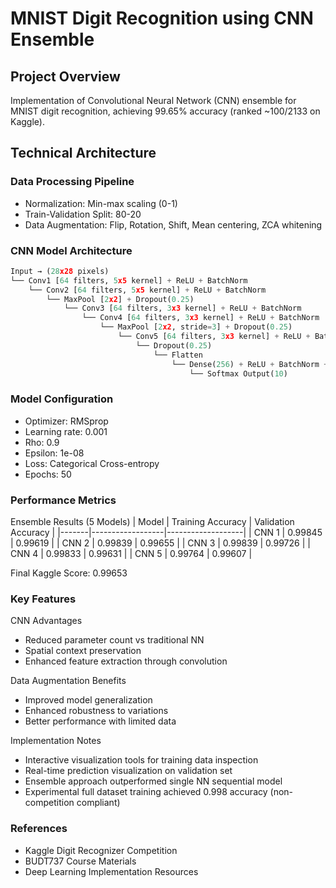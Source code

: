# MNIST Digit Recognition using CNN Ensemble

## Project Overview
Implementation of Convolutional Neural Network (CNN) ensemble for MNIST digit recognition, achieving 99.65% accuracy (ranked ~100/2133 on Kaggle).

## Technical Architecture

### Data Processing Pipeline
- Normalization: Min-max scaling (0-1)
- Train-Validation Split: 80-20
- Data Augmentation: Flip, Rotation, Shift, Mean centering, ZCA whitening

### CNN Model Architecture
```python
Input → (28x28 pixels)
└── Conv1 [64 filters, 5x5 kernel] + ReLU + BatchNorm
    └── Conv2 [64 filters, 5x5 kernel] + ReLU + BatchNorm
        └── MaxPool [2x2] + Dropout(0.25)
            └── Conv3 [64 filters, 3x3 kernel] + ReLU + BatchNorm
                └── Conv4 [64 filters, 3x3 kernel] + ReLU + BatchNorm
                    └── MaxPool [2x2, stride=3] + Dropout(0.25)
                        └── Conv5 [64 filters, 3x3 kernel] + ReLU + BatchNorm
                            └── Dropout(0.25)
                                └── Flatten
                                    └── Dense(256) + ReLU + BatchNorm + Dropout(0.25)
                                        └── Softmax Output(10)
```
### Model Configuration
- Optimizer: RMSprop
- Learning rate: 0.001
- Rho: 0.9
- Epsilon: 1e-08
- Loss: Categorical Cross-entropy
- Epochs: 50

### Performance Metrics
Ensemble Results (5 Models)
| Model | Training Accuracy | Validation Accuracy | 
|-------|------------------|-------------------| 
| CNN 1 | 0.99845 | 0.99619 | 
| CNN 2 | 0.99839 | 0.99655 | 
| CNN 3 | 0.99839 | 0.99726 | 
| CNN 4 | 0.99833 | 0.99631 | 
| CNN 5 | 0.99764 | 0.99607 |

Final Kaggle Score: 0.99653

### Key Features

CNN Advantages
- Reduced parameter count vs traditional NN
- Spatial context preservation
- Enhanced feature extraction through convolution

Data Augmentation Benefits
- Improved model generalization
- Enhanced robustness to variations
- Better performance with limited data

Implementation Notes
- Interactive visualization tools for training data inspection
- Real-time prediction visualization on validation set
- Ensemble approach outperformed single NN sequential model
- Experimental full dataset training achieved 0.998 accuracy (non-competition compliant)

### References
- Kaggle Digit Recognizer Competition
- BUDT737 Course Materials
- Deep Learning Implementation Resources
